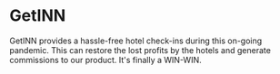 # GetINN
GetINN provides a hassle-free hotel check-ins during this on-going pandemic.
This can restore the lost profits by the hotels and generate commissions to our product.
It's finally a WIN-WIN.
